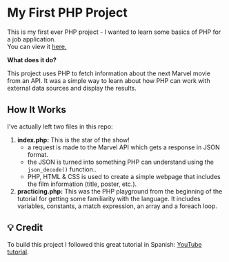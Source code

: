 # My First PHP Project 

This is my first ever PHP project - I wanted to learn some basics of PHP for a job application.  
You can view it [here.](https://first-php-page.zeabur.app/)

**What does it do?**

This project uses PHP to fetch information about the next Marvel movie from an API. It was a simple way to learn about how PHP can work with external data sources and display the results. 

## How It Works

I've actually left two files in this repo:

1. **index.php:** This is the star of the show!
   *  a request is made to the Marvel API which gets a response in JSON format.
   *  the JSON is turned into something PHP can understand using the ```json_decode()``` function..
   *  PHP, HTML & CSS is used to create a simple webpage that includes the film information (title, poster, etc.).
3. **practicing.php:** This was the PHP playground from the beginning of the tutorial for getting some familiarity with the language. It includes variables, constants, a match expression, an array and a foreach loop.

## 💡 Credit

To build this project I followed this great tutorial in Spanish: [YouTube tutorial](https://youtu.be/BcGAPkjt_IE?si=Qj6f5YXFupBNajZz). 

